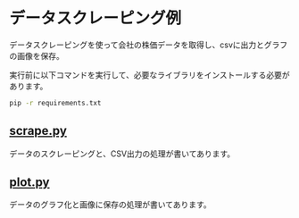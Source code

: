 # データスクレーピング例

データスクレーピングを使って会社の株価データを取得し、csvに出力とグラフの画像を保存。

実行前に以下コマンドを実行して、必要なライブラリをインストールする必要があります。

```bash
pip -r requirements.txt
```

## [scrape.py](scrape.py)

データのスクレーピングと、CSV出力の処理が書いてあります。

## [plot.py](plot.py)

データのグラフ化と画像に保存の処理が書いてあります。
